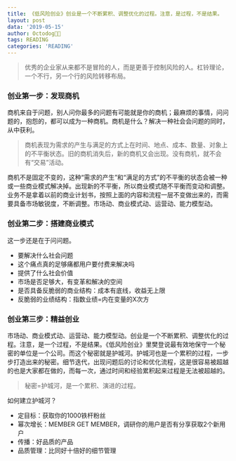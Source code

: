 ```yaml
---
title: 《低风险创业》创业是一个不断累积、调整优化的过程。注意，是过程，不是结果。
layout: post
data: '2019-05-15'
author: Octodog🐙🐶
tags: READING
categories: 'READING'
---
```


> 优秀的企业家从来都不是冒险的人，而是更善于控制风险的人。杠铃理论，一个不行，另一个行的风险转移布局。

### 创业第一步：发现商机

商机来自于问题，别人问你最多的问题有可能就是你的商机；最麻烦的事情，问问题的，抱怨的，都可以成为一种商机。商机是什么？解决一种社会会问题的同时，从中获利。

> 商机表现为需求的产生与满足的方式上在时间、地点、成本、数量、对象上的不平衡状态。旧的商机消失后，新的商机又会出现。没有商机，就不会有“交易”活动。 

商机不是固定不变的，这种“需求的产生”和“满足的方式”的不平衡的状态会被一种或一些商业模式解决掉。出现新的不平衡，所以商业模式随不平衡而变动和调整。业务不是拿着以前的商业计划书，按照上面的内容和流程一层不变做出来的，而需要具备市场敏锐度，不断调整。市场动、商业模式动、运营动、能力模型动。

### 创业第二步：搭建商业模式

这一步还是在于问问题。
- 要解决什么社会问题
- 这个痛点真的足够痛都用户要付费来解决吗
- 提供了什么社会价值
- 市场是否足够大，有变革和解决的空间
- 是否具备反脆弱的商业结构：成本有底线，收益无上限
- 反脆弱的业绩结构：指数业绩=内在变量的X次方

### 创业第三步：精益创业

市场动、商业模式动、运营动、能力模型动。创业是一个不断累积、调整优化的过程。注意，是一个过程，不是结果。《低风险创业》里樊登说最有效地保守一个秘密的单位是一个公司。而这个秘密就是护城河。护城河也是一个累积的过程，一步步打造出来的秘密。细节迭代，出现问题后的讨论和优化流程，这是很容易被超越的也是大家都在做的，而每一次，通过时间和经验累积起来过程是无法被超越的。

> 秘密=护城河，是一个累积、演进的过程。

如何建立护城河？
- 定目标：获取你的1000铁杆粉丝
- 幂次增长：MEMBER GET MEMBER，调研你的用户是否有分享获取2个新用户
- 传播：好品质的产品
- 品质管理：比同好十倍好的细节管理
